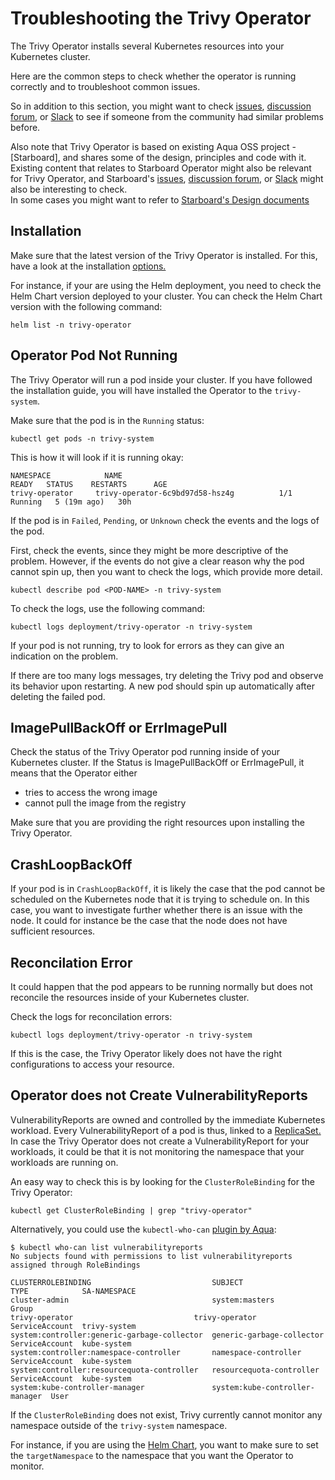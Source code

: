 # Troubleshooting the Trivy Operator

The Trivy Operator installs several Kubernetes resources into your Kubernetes cluster.

Here are the common steps to check whether the operator is running correctly and to troubleshoot common issues.

So in addition to this section, you might want to check [issues](https://github.com/aquasecurity/trivy/issues), [discussion forum](https://github.com/aquasecurity/trivy/discussions), or [Slack](https://slack.aquasec.com) to see if someone from the community had similar problems before.

Also note that Trivy Operator is based on existing Aqua OSS project - [Starboard], and shares some of the design, principles and code with it. Existing content that relates to Starboard Operator might also be relevant for Trivy Operator, and Starboard's [issues](https://github.com/aquasecurity/starboard/issues), [discussion forum](https://github.com/aquasecurity/starboard/discussions), or [Slack](https://slack.aquasec.com) might also be interesting to check.  
In some cases you might want to refer to [Starboard's Design documents](https://aquasecurity.github.io/starboard/latest/design/)

## Installation

Make sure that the latest version of the Trivy Operator is installed. For this, have a look at the installation [options.](./installation/helm.md)

For instance, if your are using the Helm deployment, you need to check the Helm Chart version deployed to your cluster. You can check the Helm Chart version with the following command:
```
helm list -n trivy-operator
```

## Operator Pod Not Running

The Trivy Operator will run a pod inside your cluster. If you have followed the installation guide, you will have installed the Operator to the `trivy-system`.

Make sure that the pod is in the `Running` status:
```
kubectl get pods -n trivy-system
```

This is how it will look if it is running okay:

```
NAMESPACE            NAME                                         READY   STATUS    RESTARTS      AGE
trivy-operator     trivy-operator-6c9bd97d58-hsz4g          1/1     Running   5 (19m ago)   30h
```

If the pod is in `Failed`, `Pending`, or `Unknown` check the events and the logs of the pod.

First, check the events, since they might be more descriptive of the problem. However, if the events do not give a clear reason why the pod cannot spin up, then you want to check the logs, which provide more detail.

```
kubectl describe pod <POD-NAME> -n trivy-system
```

To check the logs, use the following command:
```
kubectl logs deployment/trivy-operator -n trivy-system
```

If your pod is not running, try to look for errors as they can give an indication on the problem.

If there are too many logs messages, try deleting the Trivy pod and observe its behavior upon restarting. A new pod should spin up automatically after deleting the failed pod.

## ImagePullBackOff or ErrImagePull

Check the status of the Trivy Operator pod running inside of your Kubernetes cluster. If the Status is ImagePullBackOff or ErrImagePull, it means that the Operator either

* tries to access the wrong image
* cannot pull the image from the registry

Make sure that you are providing the right resources upon installing the Trivy Operator.

## CrashLoopBackOff

If your pod is in `CrashLoopBackOff`, it is likely the case that the pod cannot be scheduled on the Kubernetes node that it is trying to schedule on.
In this case, you want to investigate further whether there is an issue with the node. It could for instance be the case that the node does not have sufficient resources.

## Reconcilation Error

It could happen that the pod appears to be running normally but does not reconcile the resources inside of your Kubernetes cluster.

Check the logs for reconcilation errors:
```
kubectl logs deployment/trivy-operator -n trivy-system
```

If this is the case, the Trivy Operator likely does not have the right configurations to access your resource. 

## Operator does not Create VulnerabilityReports

VulnerabilityReports are owned and controlled by the immediate Kubernetes workload. Every VulnerabilityReport of a pod is thus, linked to a [ReplicaSet.](./index.md) In case the Trivy Operator does not create a VulnerabilityReport for your workloads, it could be that it is not monitoring the namespace that your workloads are running on.

An easy way to check this is by looking for the `ClusterRoleBinding` for the Trivy Operator:

```
kubectl get ClusterRoleBinding | grep "trivy-operator"
```

Alternatively, you could use the `kubectl-who-can` [plugin by Aqua](https://github.com/aquasecurity/kubectl-who-can):

```console
$ kubectl who-can list vulnerabilityreports
No subjects found with permissions to list vulnerabilityreports assigned through RoleBindings

CLUSTERROLEBINDING                           SUBJECT                         TYPE            SA-NAMESPACE
cluster-admin                                system:masters                  Group
trivy-operator                           trivy-operator              ServiceAccount  trivy-system
system:controller:generic-garbage-collector  generic-garbage-collector       ServiceAccount  kube-system
system:controller:namespace-controller       namespace-controller            ServiceAccount  kube-system
system:controller:resourcequota-controller   resourcequota-controller        ServiceAccount  kube-system
system:kube-controller-manager               system:kube-controller-manager  User
```

If the `ClusterRoleBinding` does not exist, Trivy currently cannot monitor any namespace outside of the `trivy-system` namespace. 

For instance, if you are using the [Helm Chart](./installation/helm.md), you want to make sure to set the `targetNamespace` to the namespace that you want the Operator to monitor.
